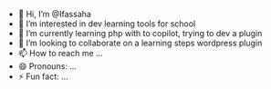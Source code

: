 - 👋 Hi, I’m @Ifassaha
- 👀 I’m interested in dev learning tools for school
- 🌱 I’m currently learning php with to copilot, trying to dev a plugin
- 💞️ I’m looking to collaborate on a learning steps wordpress plugin
- 📫 How to reach me ...
- 😄 Pronouns: ...
- ⚡ Fun fact: ...

<!---
Ifassaha/Ifassaha is a ✨ special ✨ repository because its `README.md` (this file) appears on your GitHub profile.
You can click the Preview link to take a look at your changes.
--->

